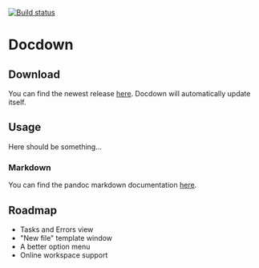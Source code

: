 [![Build status](https://ci.appveyor.com/api/projects/status/oc4lcrgijfvrukpi?svg=true)](https://ci.appveyor.com/project/Darkgaja/docdown)

# Docdown

## Download

You can find the newest release [here](https://github.com/Darkgaja/Docdown/releases/latest). Docdown will automatically update itself.

## Usage

Here should be something...
### Markdown

You can find the pandoc markdown documentation [here](https://pandoc.org/MANUAL.html#pandocs-markdown). 



## Roadmap

- Tasks and Errors view
- "New file" template window
- A better option menu
- Online workspace support